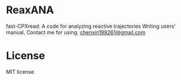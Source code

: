 # ReaxANA
fast-CPXread: A code for analyzing reactive trajectories
Writing users' manual, Contact me for using. chenxin199261@gmail.com

# License
MIT license
